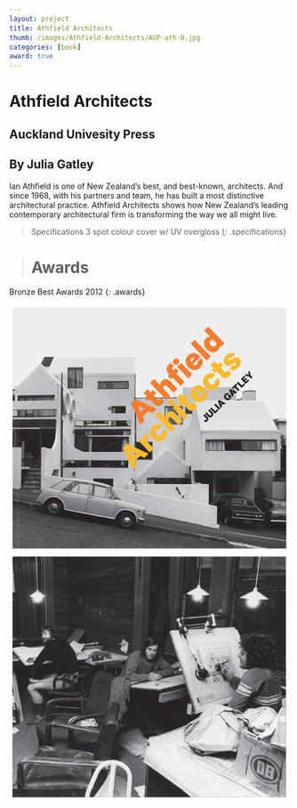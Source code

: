 ```yaml
---
layout: project
title: Athfield Architects
thumb: /images/Athfield-Architects/AUP-ath-0.jpg
categories: [book]
award: true
---
```


# Athfield Architects

## Auckland Univesity Press
## By Julia Gatley

Ian Athfield is one of New Zealand’s best, and best-known, architects. And since 1968, with his partners and team, he has built a most distinctive architectural practice. Athfield Architects shows how New Zealand’s leading contemporary architectural firm is transforming the way we all might live.

> Specifications
> 3 spot colour cover w/ UV overgloss
{: .specifications}

> # Awards  
Bronze 
Best Awards 2012
{: .awards}

![](/images/Athfield-Architects/AUP-ath-1.jpg)
![](/images/Athfield-Architects/AUP-ath-2.jpg)